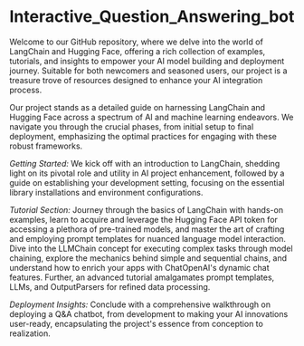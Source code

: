 # Interactive_Question_Answering_bot
 
Welcome to our GitHub repository, where we delve into the world of LangChain and Hugging Face, offering a rich collection of examples, tutorials, and insights to empower your AI model building and deployment journey. Suitable for both newcomers and seasoned users, our project is a treasure trove of resources designed to enhance your AI integration process.

Our project stands as a detailed guide on harnessing LangChain and Hugging Face across a spectrum of AI and machine learning endeavors. We navigate you through the crucial phases, from initial setup to final deployment, emphasizing the optimal practices for engaging with these robust frameworks.

*Getting Started:* We kick off with an introduction to LangChain, shedding light on its pivotal role and utility in AI project enhancement, followed by a guide on establishing your development setting, focusing on the essential library installations and environment configurations.

*Tutorial Section:* Journey through the basics of LangChain with hands-on examples, learn to acquire and leverage the Hugging Face API token for accessing a plethora of pre-trained models, and master the art of crafting and employing prompt templates for nuanced language model interaction. Dive into the LLMChain concept for executing complex tasks through model chaining, explore the mechanics behind simple and sequential chains, and understand how to enrich your apps with ChatOpenAI's dynamic chat features. Further, an advanced tutorial amalgamates prompt templates, LLMs, and OutputParsers for refined data processing.

*Deployment Insights:* Conclude with a comprehensive walkthrough on deploying a Q&A chatbot, from development to making your AI innovations user-ready, encapsulating the project's essence from conception to realization.
